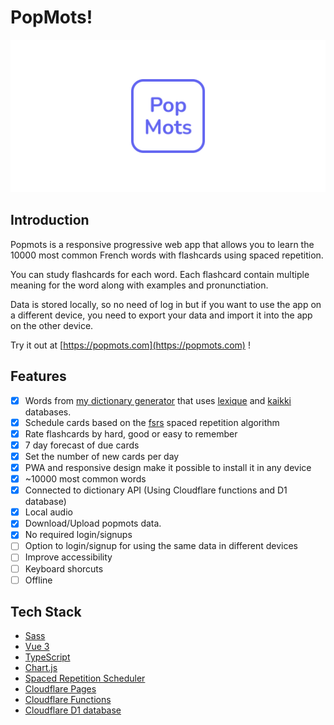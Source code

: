 # PopMots!

![PopMots logo](./public/logo-horizontal.png)

## Introduction

Popmots is a responsive progressive web app that allows you to learn the 10000 most common French words with flashcards using spaced repetition.

You can study flashcards for each word. Each flashcard contain multiple meaning for the word along with examples and pronunctiation.

Data is stored locally, so no need of log in but if you want to use the app on a different device, you need to export your data and import it into the app on the other device.

Try it out at [https://popmots.com](https://popmots.com) !

## Features

- [x] Words from [my dictionary generator](https://github.com/claudiabdm/french-most-common-words-dictionary-generator) that uses [lexique](http://www.lexique.org/) and [kaikki](https://kaikki.org/) databases.
- [x] Schedule cards based on the [fsrs](https://github.com/open-spaced-repetition/free-spaced-repetition-scheduler) spaced repetition algorithm
- [x] Rate flashcards by hard, good or easy to remember
- [x] 7 day forecast of due cards
- [x] Set the number of new cards per day
- [x] PWA and responsive design make it possible to install it in any device
- [x] ~10000 most common words
- [x] Connected to dictionary API (Using Cloudflare functions and D1 database)
- [x] Local audio
- [x] Download/Upload popmots data.
- [x] No required login/signups
- [ ] Option to login/signup for using the same data in different devices
- [ ] Improve accessibility
- [ ] Keyboard shorcuts
- [ ] Offline

## Tech Stack

- [Sass](https://sass-lang.com/)
- [Vue 3](https://vuejs.org/)
- [TypeScript](https://www.typescriptlang.org/)
- [Chart.js](https://www.chartjs.org/)
- [Spaced Repetition Scheduler](https://github.com/open-spaced-repetition/ts-fsrs)
- [Cloudflare Pages](https://pages.cloudflare.com)
- [Cloudflare Functions](https://developers.cloudflare.com/pages/functions/)
- [Cloudflare D1 database](https://developers.cloudflare.com/d1/)
